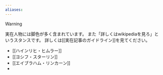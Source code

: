 ```yaml
---
aliases:
---
```

>[!warning]
実在人物には脚色が多く含まれています。
また「詳しくはwikipediaを見ろ」というスタンスです。
詳しくは[[実在記事のガイドライン]]を見てください。

- [[ハインリヒ・ヒムラー]]
- [[ヨシフ・スターリン]]
- [[エイブラハム・リンカーン]]
- 
